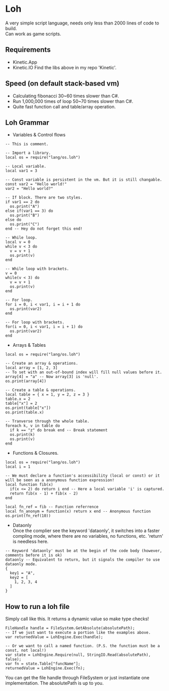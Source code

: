 # Loh
A very simple script language, needs only less than 2000 lines of code to build.  
Can work as game scripts.
## Requirements
- Kinetic.App
- Kinetic.IO
Find the libs above in my repo 'Kinetic'.
## Speed (on default stack-based vm)
- Calculating fibonacci 30~60 times slower than C#.
- Run 1,000,000 times of loop 50~70 times slower than C#.
- Quite fast function call and table/array operation.
## Loh Grammar
- Variables & Control flows
```
-- This is comment.

-- Import a library.
local os = require("lang/os.loh")

-- Local variable.
local var1 = 3

-- Const variable is persistent in the vm. But it is still changable.
const var2 = "Hello world!"
var2 = "Hello world?"

-- If block. There are two styles.
if var1 == 2 do
  os.print("A")
else if(var1 == 3) do
  os.print("B")
else do
  os.print("C")
end -- Hey do not forget this end!

-- While loop.
local v = 0
while v < 3 do
  v = v + 1
  os.print(v)
end

-- While loop with brackets.
v = 0
while(v < 3) do
  v = v + 1
  os.print(v)
end

-- For loop.
for i = 0, i < var1, i = i + 1 do
  os.print(var2)
end

-- For loop with brackets.
for(i = 0, i < var1, i = i + 1) do
  os.print(var2)
end
```
- Arrays & Tables
```
local os = require("lang/os.loh")

-- Create an array & operations.
local array = [1, 2, 3]
-- To set with an out-of-bound index will fill null values before it.
array[4] = "a" -- Now array[3] is 'null'.
os.print(array[4])

-- Create a table & operations.
local table = { x = 1, y = 2, z = 3 }
table.x = 2
table["x"] = 2
os.print(table["x"])
os.print(table.x)

-- Tranverse through the whole table.
foreach k, v in table do
  if k == "z" do break end -- Break statement
  os.print(k)
  os.print(v)
end
```
- Functions & Closures.
```
local os = require("lang/os.loh")
local i = 1

-- We must declare a function's accessibility (local or const) or it will be seen as a anonymous function expression!
local function fib(x)
  if(x <= 2) do return i end -- Here a local variable 'i' is captured.
  return fib(x - 1) + fib(x - 2)
end

local fn_ref = fib -- Function referrence
local fn_anonym = function(x) return x end -- Anonymous function
os.print(fn_ref(10))
```
- Dataonly  
Once the complier see the keyword 'dataonly', it switches into a faster compling mode, where there are no variables, no functions, etc. 'return' is needless here.
```
-- Keyword 'dataonly' must be at the begin of the code body (however, comments before it is ok)
dataonly -- Equivalent to return, but it signals the compiler to use dataonly mode.
{
  key1 = "A",
  key2 = [
    1, 2, 3, 4
  ]
}
```
## How to run a loh file
Simply call like this. It returns a dynamic value so make type checks!
```
FileHandle handle = FileSystem.GetAbsolute(absolutePath);
-- If we just want to execute a portion like the examples above.
var returnedValue = LohEngine.Exec(handle);

-- Or we want to call a named function. (P.S. the function must be a const, not local!)
var state = LohEngine.Require(null, StringIO.Read(absolutePath), false);
var fn = state.Table["funcName"];
returnedValue = LohEngine.Exec(fn);
```
You can get the file handle through FileSystem or just instantiate one implementation. The absolutePath is up to you.
